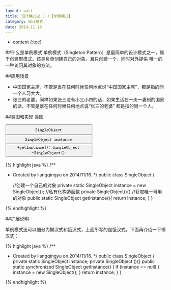```yaml
---
layout: post
title: 设计模式之（一）【单例模式】
category: 设计模式
date: 2014-11-16
---
```

* content
{:toc}

##什么是单例模式
单例模式（Singleton Pattern）是最简单的设计模式之一，属于创建型模式。该类负责创建自己的对象，且只创建一个，同时对外提供
唯一的一种访问其对象的方法。

<!-- more -->

##应用场景
>
- 中国国家主席，不管是谁在任何时候任何地点说“中国国家主席”，都是指的同一个人习大大。
- 张三的老婆，同样如果张三没有小三小四的话，如果生活在一夫一妻制的国家的话，不管是谁在任何时候任何地点说“张三的老婆”
都是指的同一个人。

##类图和实现
类图

![单例模式类图](/res/img/blogimg/Singleton.png)

>
{% highlight java %}
/**
 * Created by liangqingyu on 2014/11/16.
 */
public class SingleObject {

    //创建一个自己的对象
    private static SingleObject instance = new SingleObject();
    //私有化构造函数
    private SingleObject(){}
    //获取唯一可用的对象
    public static SingleObject getInstance(){
        return instance;
    }
}

{% endhighlight %}

##扩展说明

单例模式还可以细分为懒汉式和饿汉式，上面所写的是饿汉式，下面再介绍一下懒汉式：

>
{% highlight java %}
/**
 * Created by liangqingyu on 2014/11/16.
 */
 public class SingleObject {
    private static SingleObject instance;
    private SingleObject (){}
    public static synchronized SingleObject getInstance() {
    if (instance == null) {
        instance = new SingleObject();
    }
    return instance;
    }
}

{% endhighlight %}

<script async src="//pagead2.googlesyndication.com/pagead/js/adsbygoogle.js"></script>
<!-- hah -->
<ins class="adsbygoogle"
     style="display:block"
     data-ad-client="ca-pub-7313295507948994"
     data-ad-slot="2634724060"
     data-ad-format="auto"></ins>
<script>
(adsbygoogle = window.adsbygoogle || []).push({});
</script>